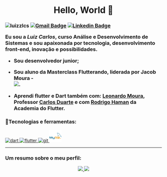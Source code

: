 <h1 align="center">Hello, World 🚀</h1>
<h3 align="/center">

<img src="https://komarev.com/ghpvc/?username=luizzlcs&label=Profile%20views&color=0e75b6&style=flat" alt="luizzlcs"/> [![Gmail Badge](https://img.shields.io/badge/-Gmail-c14438?style=flat&logo=Gmail&logoColor=white&link=mailto:luizzlcs@gmail.com)](mailto:stenio.wagner1@gmail.com) [![Linkedin Badge](https://img.shields.io/badge/-LinkedIn-blue?style=flat&logo=Linkedin&logoColor=white&link=https://www.linkedin.com/in/luizzlcs/)](https://www.linkedin.com/in/luizzlcs/)
  
  Eu sou a <b><i>Luiz Carlos</i></b>, curso Análise e Desenvolvimento de Sistemas e sou apaixonada por tecnologia, desenvolvimento front-end, inovação e possibilidades.

  - Sou desenvolvedor junior;
- Sou aluno da Masterclass Flutterando, liderada por Jacob Moura -  
[<img align="left" height="35" src="https://s3.sa-east-1.amazonaws.com/static.launchlab.com.br/2d5fb720-9323-48f8-872d-548e39749fe9.png">](masterclass.flutterando.com.br).
 
 - Aprendi flutter e Dart também com: [Leonardo Moura](https://www.udemy.com/course/curso-flutter/?src=sac), Professor [Carlos Duarte](https://www.youtube.com/channel/UCN0xtkhf8j2R6n1xKYCiJBA) e com [Rodrigo Haman](https://www.youtube.com/c/RodrigoRahman) da Academia do Flutter.

<h3 align="left">🚀Tecnologias e ferramentas:</h3>
<p align="left"> <a  href="https://dart.dev" target="_blank" rel="noreferrer"> <img width="23" height = "23" src="https://www.vectorlogo.zone/logos/dartlang/dartlang-icon.svg" alt="dart" width="20" height="23"/> </a> 
<a href="https://flutter.dev" target="_blank" rel="noreferrer"> <img width="23", height = "23" src="https://www.vectorlogo.zone/logos/flutterio/flutterio-icon.svg" alt="flutter" width="23" height="23"/> </a> <a href="https://git-scm.com/" target="_blank" rel="noreferrer"> <img width="23" height = "" src="https://www.vectorlogo.zone/logos/git-scm/git-scm-icon.svg" alt="git" width="40" height="40"/> </a> <a href="https://www.mysql.com/" target="_blank" rel="noreferrer"> <img src="https://raw.githubusercontent.com/devicons/devicon/master/icons/mysql/mysql-original-wordmark.svg" alt="mysql" width="40" height="40"/> </a> </p>

---
### Um resumo sobre o meu perfil:
<div align="center">
  <a href="https://github.com/luizzlcs">
  <img height="150em" src="https://github-readme-stats.vercel.app/api?username=luizzlcs&show_icons=true&theme=dracula&include_all_commits=true&count_private=true"/> 
  <img height="150em" src="https://github-readme-stats.vercel.app/api/top-langs/?username=luizzlcs&layout=compact&langs_count=7&theme=dracula"/>
</div>
